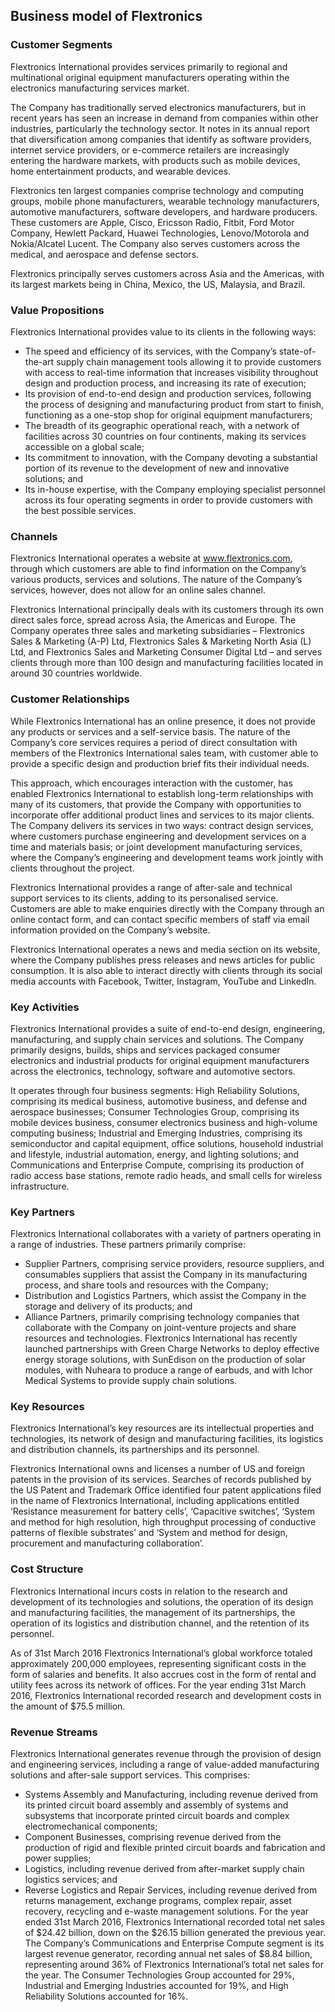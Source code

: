Business model of Flextronics
-----------------------------

 ### Customer Segments

 Flextronics International provides services primarily to regional and multinational original equipment manufacturers operating within the electronics manufacturing services market.

 The Company has traditionally served electronics manufacturers, but in recent years has seen an increase in demand from companies within other industries, particularly the technology sector. It notes in its annual report that diversification among companies that identify as software providers, internet service providers, or e-commerce retailers are increasingly entering the hardware markets, with products such as mobile devices, home entertainment products, and wearable devices.

 Flextronics ten largest companies comprise technology and computing groups, mobile phone manufacturers, wearable technology manufacturers, automotive manufacturers, software developers, and hardware producers. These customers are Apple, Cisco, Ericsson Radio, Fitbit, Ford Motor Company, Hewlett Packard, Huawei Technologies, Lenovo/Motorola and Nokia/Alcatel Lucent. The Company also serves customers across the medical, and aerospace and defense sectors.

 Flextronics principally serves customers across Asia and the Americas, with its largest markets being in China, Mexico, the US, Malaysia, and Brazil.

 ### Value Propositions

 Flextronics International provides value to its clients in the following ways:

  * The speed and efficiency of its services, with the Company’s state-of-the-art supply chain management tools allowing it to provide customers with access to real-time information that increases visibility throughout design and production process, and increasing its rate of execution;
 * Its provision of end-to-end design and production services, following the process of designing and manufacturing product from start to finish, functioning as a one-stop shop for original equipment manufacturers;
 * The breadth of its geographic operational reach, with a network of facilities across 30 countries on four continents, making its services accessible on a global scale;
 * Its commitment to innovation, with the Company devoting a substantial portion of its revenue to the development of new and innovative solutions; and
 * Its in-house expertise, with the Company employing specialist personnel across its four operating segments in order to provide customers with the best possible services.
  ### Channels

 Flextronics International operates a website at www.flextronics.com, through which customers are able to find information on the Company’s various products, services and solutions. The nature of the Company’s services, however, does not allow for an online sales channel.

 Flextronics International principally deals with its customers through its own direct sales force, spread across Asia, the Americas and Europe. The Company operates three sales and marketing subsidiaries – Flextronics Sales & Marketing (A-P) Ltd, Flextronics Sales & Marketing North Asia (L) Ltd, and Flextronics Sales and Marketing Consumer Digital Ltd – and serves clients through more than 100 design and manufacturing facilities located in around 30 countries worldwide.

 ### Customer Relationships

 While Flextronics International has an online presence, it does not provide any products or services and a self-service basis. The nature of the Company’s core services requires a period of direct consultation with members of the Flextronics International sales team, with customer able to provide a specific design and production brief fits their individual needs.

 This approach, which encourages interaction with the customer, has enabled Flextronics International to establish long-term relationships with many of its customers, that provide the Company with opportunities to incorporate offer additional product lines and services to its major clients. The Company delivers its services in two ways: contract design services, where customers purchase engineering and development services on a time and materials basis; or joint development manufacturing services, where the Company’s engineering and development teams work jointly with clients throughout the project.

 Flextronics International provides a range of after-sale and technical support services to its clients, adding to its personalised service. Customers are able to make enquiries directly with the Company through an online contact form, and can contact specific members of staff via email information provided on the Company’s website.

 Flextronics International operates a news and media section on its website, where the Company publishes press releases and news articles for public consumption. It is also able to interact directly with clients through its social media accounts with Facebook, Twitter, Instagram, YouTube and LinkedIn.

 ### Key Activities

 Flextronics International provides a suite of end-to-end design, engineering, manufacturing, and supply chain services and solutions. The Company primarily designs, builds, ships and services packaged consumer electronics and industrial products for original equipment manufacturers across the electronics, technology, software and automotive sectors.

 It operates through four business segments: High Reliability Solutions, comprising its medical business, automotive business, and defense and aerospace businesses; Consumer Technologies Group, comprising its mobile devices business, consumer electronics business and high-volume computing business; Industrial and Emerging Industries, comprising its semiconductor and capital equipment, office solutions, household industrial and lifestyle, industrial automation, energy, and lighting solutions; and Communications and Enterprise Compute, comprising its production of radio access base stations, remote radio heads, and small cells for wireless infrastructure.

 ### Key Partners

 Flextronics International collaborates with a variety of partners operating in a range of industries. These partners primarily comprise:

  * Supplier Partners, comprising service providers, resource suppliers, and consumables suppliers that assist the Company in its manufacturing process, and share tools and resources with the Company;
 * Distribution and Logistics Partners, which assist the Company in the storage and delivery of its products; and
 * Alliance Partners, primarily comprising technology companies that collaborate with the Company on joint-venture projects and share resources and technologies.
  Flextronics International has recently launched partnerships with Green Charge Networks to deploy effective energy storage solutions, with SunEdison on the production of solar modules, with Nuheara to produce a range of earbuds, and with Ichor Medical Systems to provide supply chain solutions.

 ### Key Resources

 Flextronics International’s key resources are its intellectual properties and technologies, its network of design and manufacturing facilities, its logistics and distribution channels, its partnerships and its personnel.

 Flextronics International owns and licenses a number of US and foreign patents in the provision of its services. Searches of records published by the US Patent and Trademark Office identified four patent applications filed in the name of Flextronics International, including applications entitled ‘Resistance measurement for battery cells’, ‘Capacitive switches’, ‘System and method for high resolution, high throughput processing of conductive patterns of flexible substrates’ and ‘System and method for design, procurement and manufacturing collaboration’.

 ### Cost Structure

 Flextronics International incurs costs in relation to the research and development of its technologies and solutions, the operation of its design and manufacturing facilities, the management of its partnerships, the operation of its logistics and distribution channel, and the retention of its personnel.

 As of 31st March 2016 Flextronics International’s global workforce totaled approximately 200,000 employees, representing significant costs in the form of salaries and benefits. It also accrues cost in the form of rental and utility fees across its network of offices. For the year ending 31st March 2016, Flextronics International recorded research and development costs in the amount of $75.5 million.

 ### Revenue Streams

 Flextronics International generates revenue through the provision of design and engineering services, including a range of value-added manufacturing solutions and after-sale support services. This comprises:

  * Systems Assembly and Manufacturing, including revenue derived from its printed circuit board assembly and assembly of systems and subsystems that incorporate printed circuit boards and complex electromechanical components;
 * Component Businesses, comprising revenue derived from the production of rigid and flexible printed circuit boards and fabrication and power supplies;
 * Logistics, including revenue derived from after-market supply chain logistics services; and
 * Reverse Logistics and Repair Services, including revenue derived from returns management, exchange programs, complex repair, asset recovery, recycling and e-waste management solutions.
  For the year ended 31st March 2016, Flextronics International recorded total net sales of $24.42 billion, down on the $26.15 billion generated the previous year. The Company’s Communications and Enterprise Compute segment is its largest revenue generator, recording annual net sales of $8.84 billion, representing around 36% of Flextronics International’s total net sales for the year. The Consumer Technologies Group accounted for 29%, Industrial and Emerging Industries accounted for 19%, and High Reliability Solutions accounted for 16%.